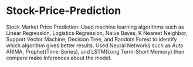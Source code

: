 # Stock-Price-Prediction
Stock Market Price Prediction: Used machine learning algorithms such as Linear Regression, Logistics Regression, Naive Bayes, K Nearest Neighbor, Support Vector Machine, Decision Tree, and Random Forest to identify which algorithm gives better results. Used Neural Networks such as Auto ARIMA, Prophet(Time-Series), and LSTM(Long Term-Short Memory) then compare make Inferences about the model.
